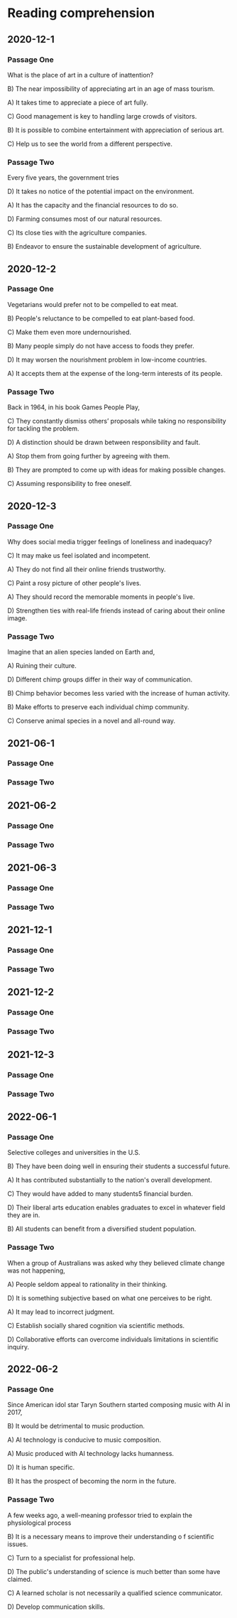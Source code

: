 # **Reading comprehension**

## **2020-12-1**

### **Passage One**

What is the place of art in a culture of inattention?

B) The near impossibility of appreciating art in an age of mass tourism.

A) It takes time to appreciate a piece of art fully.

C) Good management is key to handling large crowds of visitors.

B) It is possible to combine entertainment with appreciation of serious art.

C) Help us to see the world from a different perspective.

### **Passage Two**

Every five years, the government tries

D) It takes no notice of the potential impact on the environment.

A) It has the capacity and the financial resources to do so.

D) Farming consumes most of our natural resources.

C) Its close ties with the agriculture companies.

B) Endeavor to ensure the sustainable development of agriculture.



## **2020-12-2**

### **Passage One**

Vegetarians would prefer not to be compelled to eat meat.

B) People's reluctance to be compelled to eat plant-based food.

C) Make them even more undernourished.

B) Many people simply do not have access to foods they prefer.

D) It may worsen the nourishment problem in low-income countries.

A) It accepts them at the expense of the long-term interests of its people.

### **Passage Two**

Back in 1964, in his book Games People Play,

C) They constantly dismiss others’ proposals while taking no responsibility for tackling the problem.

D) A distinction should be drawn between responsibility and fault.

A) Stop them from going further by agreeing with them.

B) They are prompted to come up with ideas for making possible changes.

C) Assuming responsibility to free oneself.



## **2020-12-3**

### **Passage One**

Why does social media trigger feelings of loneliness and inadequacy?

C) It may make us feel isolated and incompetent.

A) They do not find all their online friends trustworthy.

C) Paint a rosy picture of other people's lives.

A) They should record the memorable moments in people's live.

D) Strengthen ties with real-life friends instead of caring about their online image.

### **Passage Two**

Imagine that an alien species landed on Earth and,

A) Ruining their culture.

D) Different chimp groups differ in their way of communication.

B) Chimp behavior becomes less varied with the increase of human activity.

B) Make efforts to preserve each individual chimp community.

C) Conserve animal species in a novel and all-round way.



## **2021-06-1**

### **Passage One**





### **Passage Two**







## **2021-06-2**

### **Passage One**





### **Passage Two**





## **2021-06-3**

### **Passage One**





### **Passage Two**



## **2021-12-1**

### **Passage One**





### **Passage Two**



## **2021-12-2**

### **Passage One**





### **Passage Two**



## **2021-12-3**

### **Passage One**





### **Passage Two**



## **2022-06-1**

### **Passage One**

Selective colleges and universities in the U.S.

B) They have been doing well in ensuring their students a successful future.

A) It has contributed substantially to the nation's overall development.

C) They would have added to many students5 financial burden.

D) Their liberal arts education enables graduates to excel in whatever field they are in.

B) All students can benefit from a diversified student population.

### **Passage Two**

When a group of Australians was asked why they believed climate change was not happening,

A) People seldom appeal to rationality in their thinking.

D) It is something subjective based on what one perceives to be right.

A) It may lead to incorrect judgment.

C) Establish socially shared cognition via scientific methods.

D) Collaborative efforts can overcome individuals limitations in scientific inquiry.



## **2022-06-2**

### **Passage One**

Since American idol star Taryn Southern started composing music with AI in 2017,

B) It would be detrimental to music production.

A) AI technology is conducive to music composition.

A) Music produced with AI technology lacks humanness.

D) It is human specific.

B) It has the prospect of becoming the norm in the future.

### **Passage Two**

A few weeks ago, a well-meaning professor tried to explain the physiological process

B) It is a necessary means to improve their understanding o f scientific issues.

C) Turn to a specialist for professional help.

D) The public's understanding of science is much better than some have claimed.

C) A learned scholar is not necessarily a qualified science communicator.

D) Develop communication skills.


